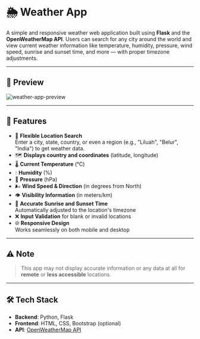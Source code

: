 # 🌦️ Weather App

A simple and responsive weather web application built using **Flask** and the **OpenWeatherMap API**. Users can search for any city around the world and view current weather information like temperature, humidity, pressure, wind speed, sunrise and sunset time, and more — with proper timezone adjustments.

---

## 📸 Preview

![weather-app-preview](preview-image-url-if-any)

---

## 🚀 Features

- 📍 **Flexible Location Search**  
  Enter a city, state, country, or even a region (e.g., "Liluah", "Belur", "India") to get weather data.
- 🗺️ **Displays country and coordinates** (latitude, longitude)
- 🌡️ **Current Temperature** (°C)
- 💧 **Humidity** (%)
- 🧭 **Pressure** (hPa)
- 🌬️ **Wind Speed & Direction** (in degrees from North)
- 👁️ **Visibility Information** (in meters/km)
- 🌅 **Accurate Sunrise and Sunset Time**  
  Automatically adjusted to the location's timezone
- ❌ **Input Validation** for blank or invalid locations
- 🌐 **Responsive Design**  
  Works seamlessly on both mobile and desktop

---

## ⚠️ Note

> This app may not display accurate information or any data at all for  
> **remote** or **less accessible** locations.

---

## 🛠️ Tech Stack

- **Backend**: Python, Flask
- **Frontend**: HTML, CSS, Bootstrap (optional)
- **API**: [OpenWeatherMap API](https://openweathermap.org/api)